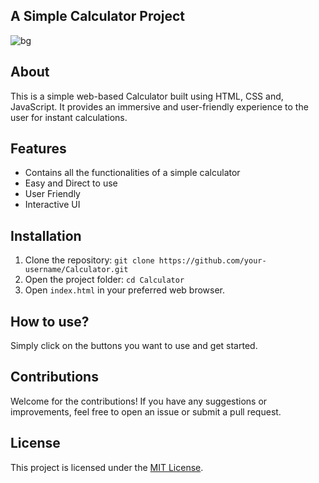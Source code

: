 ## A Simple Calculator Project 

![bg](https://github.com/user-attachments/assets/000caa59-2cb6-4dec-bdf0-62a46131e993)


## About  

This is a simple web-based Calculator built using HTML, CSS and, JavaScript. It provides an immersive and user-friendly experience to the user for instant calculations.

## Features  

- Contains all the functionalities of a simple calculator
- Easy and Direct to use
- User Friendly
- Interactive UI

## Installation 

1. Clone the repository: `git clone https://github.com/your-username/Calculator.git`
2. Open the project folder: `cd Calculator`
3. Open `index.html` in your preferred web browser.

## How to use?

Simply click on the buttons you want to use and get started.

## Contributions

Welcome for the contributions! If you have any suggestions or improvements, feel free to open an issue or submit a pull request.

## License

This project is licensed under the [MIT License](LICENSE).
